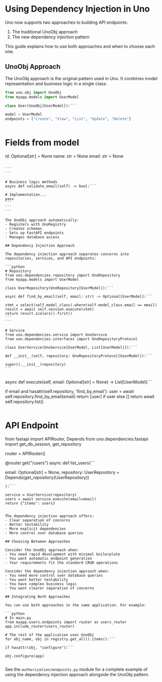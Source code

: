 # Using Dependency Injection in Uno

Uno now supports two approaches to building API endpoints:

1. The traditional UnoObj approach
2. The new dependency injection pattern

This guide explains how to use both approaches and when to choose each one.

## UnoObj Approach

The UnoObj approach is the original pattern used in Uno. It combines model representation and business logic in a single class:

```python
from uno.obj import UnoObj
from myapp.models import UserModel

class User(UnoObj[UserModel]):```

model = UserModel
endpoints = ["Create", "View", "List", "Update", "Delete"]
``````

```
```

# Fields from model
id: Optional[str] = None
name: str = None
email: str = None
``````

```
```

# Business logic methods
async def validate_email(self) -> bool:```

# Implementation...
pass
```
```
```

The UnoObj approach automatically:
- Registers with UnoRegistry
- Creates schemas
- Sets up FastAPI endpoints
- Manages database access

## Dependency Injection Approach

The dependency injection approach separates concerns into repositories, services, and API endpoints:

```python
# Repository
from uno.dependencies.repository import UnoRepository
from myapp.models import UserModel

class UserRepository(UnoRepository[UserModel]):```

async def find_by_email(self, email: str) -> Optional[UserModel]:```

stmt = select(self.model_class).where(self.model_class.email == email)
result = await self.session.execute(stmt)
return result.scalars().first()
```
```

# Service
from uno.dependencies.service import UnoService
from uno.dependencies.interfaces import UnoRepositoryProtocol

class UserService(UnoService[UserModel, List[UserModel]]):```

def __init__(self, repository: UnoRepositoryProtocol[UserModel]):```

super().__init__(repository)
```
``````

```
```

async def execute(self, email: Optional[str] = None) -> List[UserModel]:```

if email and hasattr(self.repository, 'find_by_email'):
    user = await self.repository.find_by_email(email)
    return [user] if user else []
return await self.repository.list()
```
```

# API Endpoint
from fastapi import APIRouter, Depends
from uno.dependencies.fastapi import get_db_session, get_repository

router = APIRouter()

@router.get("/users")
async def list_users(```

email: Optional[str] = None,
repository: UserRepository = Depends(get_repository(UserRepository))
```
):```

service = UserService(repository)
users = await service.execute(email=email)
return {"items": users}
```
```

The dependency injection approach offers:
- Clear separation of concerns
- Better testability
- More explicit dependencies
- More control over database queries

## Choosing Between Approaches

Consider the UnoObj approach when:
- You need rapid development with minimal boilerplate
- You want automatic endpoint generation
- Your requirements fit the standard CRUD operations

Consider the dependency injection approach when:
- You need more control over database queries
- You want better testability
- You have complex business logic
- You want clearer separation of concerns

## Integrating Both Approaches

You can use both approaches in the same application. For example:

```python
# In main.py
from myapp.users.endpoints import router as users_router
app.include_router(users_router)

# The rest of the application uses UnoObj
for obj_name, obj in registry.get_all().items():```

if hasattr(obj, "configure"):```

obj.configure(app)
```
```
```

See the `authorization/endpoints.py` module for a complete example of using the dependency injection approach alongside the UnoObj pattern.